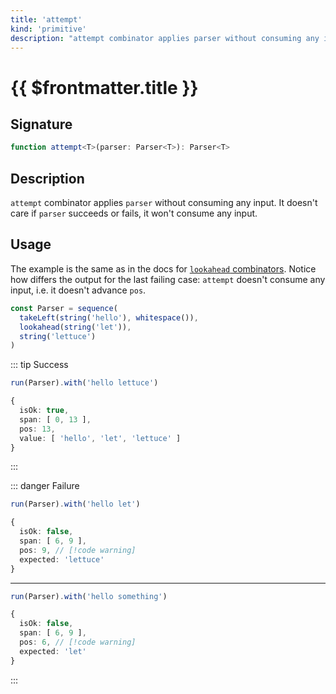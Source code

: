 ```yaml
---
title: 'attempt'
kind: 'primitive'
description: "attempt combinator applies parser without consuming any input. It doesn't care if parser succeeds or fails, it won't consume any input."
---
```


# {{ $frontmatter.title }} <Primitive />

## Signature

```ts
function attempt<T>(parser: Parser<T>): Parser<T>
```

## Description

`attempt` combinator applies `parser` without consuming any input. It doesn't care if `parser` succeeds or fails, it won't consume any input.

## Usage

The example is the same as in the docs for [`lookahead` combinators][lookahead]. Notice how differs the output for the last failing case: `attempt` doesn't consume any input, i.e. it doesn't advance `pos`.

```ts
const Parser = sequence(
  takeLeft(string('hello'), whitespace()),
  lookahead(string('let')),
  string('lettuce')
)
```

::: tip Success
```ts
run(Parser).with('hello lettuce')

{
  isOk: true,
  span: [ 0, 13 ],
  pos: 13,
  value: [ 'hello', 'let', 'lettuce' ]
}
```
:::

::: danger Failure
```ts
run(Parser).with('hello let')

{
  isOk: false,
  span: [ 6, 9 ],
  pos: 9, // [!code warning]
  expected: 'lettuce'
}
```
---
```ts
run(Parser).with('hello something')

{
  isOk: false,
  span: [ 6, 9 ],
  pos: 6, // [!code warning]
  expected: 'let'
}
```
:::

<!-- Links. -->

[lookahead]: ./lookahead
